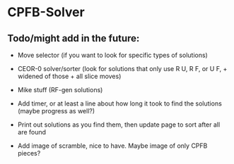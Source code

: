 # CPFB-Solver

## Todo/might add in the future:
* Move selector (if you want to look for specific types of solutions)
* CEOR-0 solver/sorter (look for solutions that only use R U, R F, or U F, + widened of those + all slice moves)
* Mike stuff (RF-gen solutions)
* Add timer, or at least a line about how long it took to find the solutions (maybe progress as well?)
* Print out solutions as you find them, then update page to sort after all are found

* Add image of scramble, nice to have. Maybe image of only CPFB pieces?
